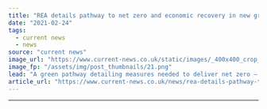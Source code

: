 ```yaml
---
title: "REA details pathway to net zero and economic recovery in new green strategy"
date: "2021-02-24"
tags: 
  - current news
  - news
source: "current news"
image_url: "https://www.current-news.co.uk/static/images/_400x400_crop_center-center/REA-net-zero-pathway-image-REA.png"
image_fp: "/assets/img/post_thumbnails/21.png"
lead: "A green pathway detailing measures needed to deliver net zero – focusing largely on renewables targets – has been published by the Association for Renewable Energy and Clean Technology (REA)."
article_url: "https://www.current-news.co.uk/news/rea-details-pathway-to-net-zero-and-economic-recovery-in-new-green-strategy?utm_source=rss-feeds&utm_medium=rss&utm_campaign=rss"
---
```


---
